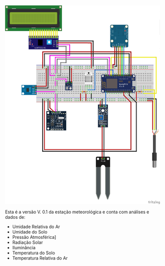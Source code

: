 ![](/assets/estacao_versao01.png)

Esta é a versão V. 0.1 da estação meteorológica e conta com análises e dados de:

* Umidade Relativa do Ar
* Umidade do Solo
* Pressão Atmosférica]
* Radiação Solar
* Iluminância
* Temperatura do Solo
* Temperatura Relativa do Ar




